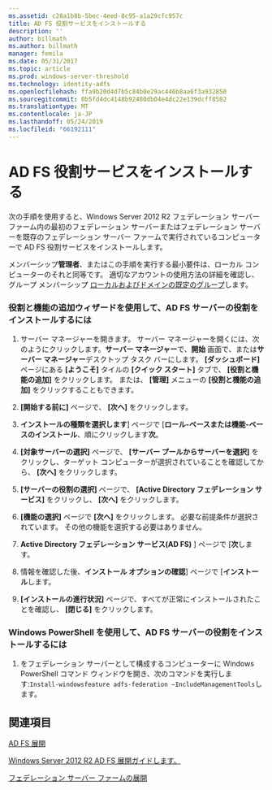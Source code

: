 ```yaml
---
ms.assetid: c28a1b8b-5bec-4eed-8c95-a1a29cfc957c
title: AD FS 役割サービスをインストールする
description: ''
author: billmath
ms.author: billmath
manager: femila
ms.date: 05/31/2017
ms.topic: article
ms.prod: windows-server-threshold
ms.technology: identity-adfs
ms.openlocfilehash: ffa9b20d4d7b5c84b0e29ac446b8aa6f3a932850
ms.sourcegitcommit: 0b5fd4dc4148b92480db04e4dc22e139dcff8582
ms.translationtype: MT
ms.contentlocale: ja-JP
ms.lasthandoff: 05/24/2019
ms.locfileid: "66192111"
---
```

# <a name="install-the-ad-fs-role-service"></a>AD FS 役割サービスをインストールする

次の手順を使用すると、Windows Server 2012 R2 フェデレーション サーバー ファーム内の最初のフェデレーション サーバーまたはフェデレーション サーバーを既存のフェデレーション サーバー ファームで実行されているコンピューターで AD FS 役割サービスをインストールします。  
  
メンバーシップ**管理者**、またはこの手順を実行する最小要件は、ローカル コンピューターのそれと同等です。  適切なアカウントの使用方法の詳細を確認し、グループ メンバーシップ [ローカルおよびドメインの既定のグループ](https://go.microsoft.com/fwlink/?LinkId=83477)します。   
  
### <a name="to-install-the-ad-fs-server-role-via-the-add-roles-and-features-wizard"></a>役割と機能の追加ウィザードを使用して、AD FS サーバーの役割をインストールするには  
  
1.  サーバー マネージャーを開きます。 サーバー マネージャーを開くには、次のようにクリックします。**サーバー マネージャー**で、**開始** 画面で、または**サーバー マネージャー**デスクトップ タスク バーにします。 **[ダッシュボード]** ページにある **[ようこそ]** タイルの **[クイック スタート]** タブで、 **[役割と機能の追加]** をクリックします。 または、 **[管理]** メニューの **[役割と機能の追加]** をクリックすることもできます。  
  
2.  **[開始する前に]** ページで、 **[次へ]** をクリックします。  
  
3.  **インストールの種類を選択します**] ページで [**ロール\-ベースまたは機能\-ベースのインストール**、順にクリックします**次**。  
  
4.  **[対象サーバーの選択]** ページで、 **[サーバー プールからサーバーを選択]** をクリックし、ターゲット コンピューターが選択されていることを確認してから、 **[次へ]** をクリックします。  
  
5.  **[サーバーの役割の選択]** ページで、 **[Active Directory フェデレーション サービス]** をクリックし、 **[次へ]** をクリックします。  
  
6.  **[機能の選択]** ページで **[次へ]** をクリックします。 必要な前提条件が選択されています。 その他の機能を選択する必要はありません。  
  
7.  **Active Directory フェデレーション サービス\(AD FS\)**  ] ページで [**次**します。  
  
8.  情報を確認した後、**インストール オプションの確認**] ページで [**インストール**します。  
  
9. **[インストールの進行状況]** ページで、すべてが正常にインストールされたことを確認し、 **[閉じる]** をクリックします。  
  
### <a name="to-install-the-ad-fs-server-role-via-windows-powershell"></a>Windows PowerShell を使用して、AD FS サーバーの役割をインストールするには  
  
1.  をフェデレーション サーバーとして構成するコンピューターに Windows PowerShell コマンド ウィンドウを開き、次のコマンドを実行します:`Install-windowsfeature adfs-federation –IncludeManagementTools`します。  
  
## <a name="see-also"></a>関連項目 

[AD FS 展開](../../ad-fs/AD-FS-Deployment.md)  

[Windows Server 2012 R2 AD FS 展開ガイドします。](../../ad-fs/deployment/Windows-Server-2012-R2-AD-FS-Deployment-Guide.md)  
 
[フェデレーション サーバー ファームの展開](../../ad-fs/deployment/Deploying-a-Federation-Server-Farm.md)  
  

